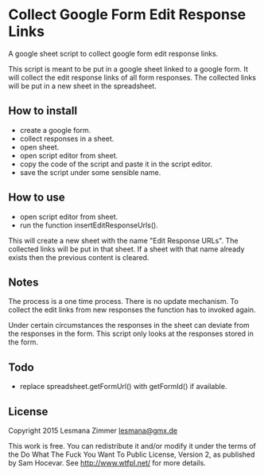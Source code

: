 Collect Google Form Edit Response Links
=======================================

A google sheet script to collect google form edit response links.

This script is meant to be put in a google sheet linked to a google form.
It will collect the edit response links of all form responses.
The collected links will be put in a new sheet in the spreadsheet.

How to install
--------------

* create a google form.
* collect responses in a sheet.
* open sheet.
* open script editor from sheet.
* copy the code of the script and paste it in the script editor.
* save the script under some sensible name.

How to use
----------

* open script editor from sheet.
* run the function insertEditResponseUrls().

This will create a new sheet with the name "Edit Response URLs".
The collected links will be put in that sheet.
If a sheet with that name already exists
then the previous content is cleared.

Notes
-----

The process is a one time process. There is no update mechanism.
To collect the edit links from new responses
the function has to invoked again.

Under certain circumstances the responses in the sheet
can deviate from the responses in the form.
This script only looks at the responses stored in the form.

Todo
----

* replace spreadsheet.getFormUrl() with getFormId() if available.

License
-------

Copyright 2015 Lesmana Zimmer <lesmana@gmx.de>

This work is free. You can redistribute it and/or modify it under the
terms of the Do What The Fuck You Want To Public License, Version 2,
as published by Sam Hocevar. See http://www.wtfpl.net/ for more details.

